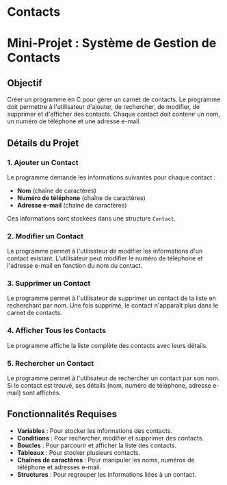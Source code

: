 # Contacts
# Mini-Projet : Système de Gestion de Contacts

## Objectif

Créer un programme en C pour gérer un carnet de contacts. Le programme doit permettre à l'utilisateur d'ajouter, de rechercher, de modifier, de supprimer et d'afficher des contacts. Chaque contact doit contenir un nom, un numéro de téléphone et une adresse e-mail.

## Détails du Projet

### 1. Ajouter un Contact

Le programme demande les informations suivantes pour chaque contact :
- **Nom** (chaîne de caractères)
- **Numéro de téléphone** (chaîne de caractères)
- **Adresse e-mail** (chaîne de caractères)

Ces informations sont stockées dans une structure `Contact`.

### 2. Modifier un Contact

Le programme permet à l'utilisateur de modifier les informations d'un contact existant. L'utilisateur peut modifier le numéro de téléphone et l'adresse e-mail en fonction du nom du contact.

### 3. Supprimer un Contact

Le programme permet à l'utilisateur de supprimer un contact de la liste en recherchant par nom. Une fois supprimé, le contact n'apparaît plus dans le carnet de contacts.

### 4. Afficher Tous les Contacts

Le programme affiche la liste complète des contacts avec leurs détails.

### 5. Rechercher un Contact

Le programme permet à l'utilisateur de rechercher un contact par son nom. Si le contact est trouvé, ses détails (nom, numéro de téléphone, adresse e-mail) sont affichés.


## Fonctionnalités Requises

- **Variables** : Pour stocker les informations des contacts.
- **Conditions** : Pour rechercher, modifier et supprimer des contacts.
- **Boucles** : Pour parcourir et afficher la liste des contacts.
- **Tableaux** : Pour stocker plusieurs contacts.
- **Chaînes de caractères** : Pour manipuler les noms, numéros de téléphone et adresses e-mail.
- **Structures** : Pour regrouper les informations liées à un contact.
